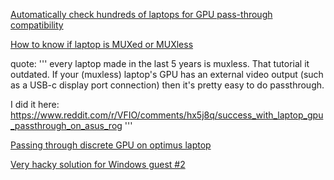 [Automatically check hundreds of laptops for GPU pass-through compatibility](https://forum.level1techs.com/t/automatically-check-hundreds-of-laptops-for-gpu-pass-through-compatibility/128960)

[How to know if laptop is MUXed or MUXless](https://www.reddit.com/r/VFIO/comments/j64vkx/how_to_know_if_laptop_is_muxed_or_muxless/)

quote: '''
every laptop made in the last 5 years is muxless. That tutorial it outdated. If your (muxless) laptop's GPU has an external video output (such as a USB-c display port connection) then it's pretty easy to do passthrough.

I did it here: https://www.reddit.com/r/VFIO/comments/hx5j8q/success_with_laptop_gpu_passthrough_on_asus_rog
'''

[Passing through discrete GPU on optimus laptop](https://forum.level1techs.com/t/passing-through-discrete-gpu-on-optimus-laptop/133422)

[Very hacky solution for Windows guest #2](https://github.com/jscinoz/optimus-vfio-docs/issues/2)
